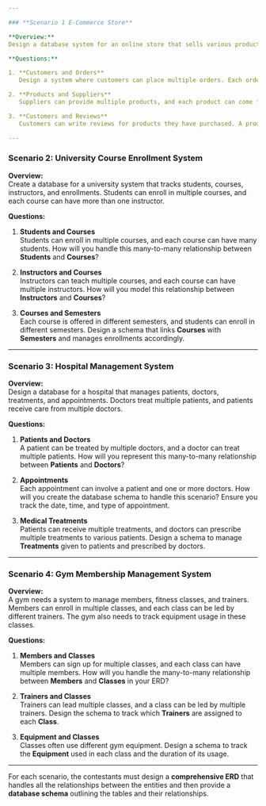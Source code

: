 ```yaml
---

### **Scenario 1 E-Commerce Store**

**Overview:**  
Design a database system for an online store that sells various products. The store allows customers to make multiple purchases, and suppliers provide the products. Customers can write reviews for the products they buy, and each review can include ratings.

**Questions:**

1. **Customers and Orders**  
   Design a system where customers can place multiple orders. Each order can contain several products. How will you model the relationship between **Customers** and **Orders**?

2. **Products and Suppliers**  
   Suppliers can provide multiple products, and each product can come from multiple suppliers. Create the necessary tables and relationships to handle this many-to-many scenario between **Products** and **Suppliers**.

3. **Customers and Reviews**  
   Customers can write reviews for products they have purchased. A product can have multiple reviews from different customers. Create a schema that links **Customers** with their **Reviews** and **Products**.

---
```


### **Scenario 2: University Course Enrollment System**

**Overview:**  
Create a database for a university system that tracks students, courses, instructors, and enrollments. Students can enroll in multiple courses, and each course can have more than one instructor.

**Questions:**

1. **Students and Courses**  
   Students can enroll in multiple courses, and each course can have many students. How will you handle this many-to-many relationship between **Students** and **Courses**?

2. **Instructors and Courses**  
   Instructors can teach multiple courses, and each course can have multiple instructors. How will you model this relationship between **Instructors** and **Courses**?

3. **Courses and Semesters**  
   Each course is offered in different semesters, and students can enroll in different semesters. Design a schema that links **Courses** with **Semesters** and manages enrollments accordingly.

---

### **Scenario 3: Hospital Management System**

**Overview:**  
Design a database for a hospital that manages patients, doctors, treatments, and appointments. Doctors treat multiple patients, and patients receive care from multiple doctors.

**Questions:**

1. **Patients and Doctors**  
   A patient can be treated by multiple doctors, and a doctor can treat multiple patients. How will you represent this many-to-many relationship between **Patients** and **Doctors**?

2. **Appointments**  
   Each appointment can involve a patient and one or more doctors. How will you create the database schema to handle this scenario? Ensure you track the date, time, and type of appointment.

3. **Medical Treatments**  
   Patients can receive multiple treatments, and doctors can prescribe multiple treatments to various patients. Design a schema to manage **Treatments** given to patients and prescribed by doctors.

---

### **Scenario 4: Gym Membership Management System**

**Overview:**  
A gym needs a system to manage members, fitness classes, and trainers. Members can enroll in multiple classes, and each class can be led by different trainers. The gym also needs to track equipment usage in these classes.

**Questions:**

1. **Members and Classes**  
   Members can sign up for multiple classes, and each class can have multiple members. How will you handle the many-to-many relationship between **Members** and **Classes** in your ERD?

2. **Trainers and Classes**  
   Trainers can lead multiple classes, and a class can be led by multiple trainers. Design the schema to track which **Trainers** are assigned to each **Class**.

3. **Equipment and Classes**  
   Classes often use different gym equipment. Design a schema to track the **Equipment** used in each class and the duration of its usage.

---

For each scenario, the contestants must design a **comprehensive ERD** that handles all the relationships between the entities and then provide a **database schema** outlining the tables and their relationships. 
